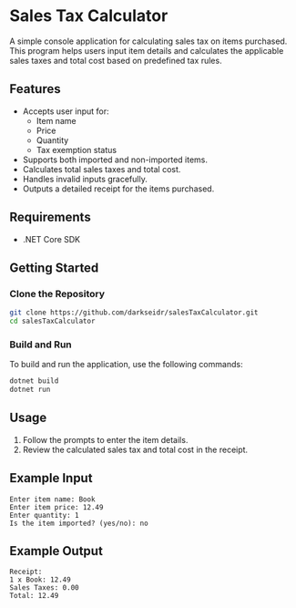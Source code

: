 # Sales Tax Calculator

A simple console application for calculating sales tax on items purchased. This program helps users input item details and calculates the applicable sales taxes and total cost based on predefined tax rules.

## Features

- Accepts user input for:
  - Item name
  - Price
  - Quantity
  - Tax exemption status
- Supports both imported and non-imported items.
- Calculates total sales taxes and total cost.
- Handles invalid inputs gracefully.
- Outputs a detailed receipt for the items purchased.

## Requirements

- .NET Core SDK

## Getting Started

### Clone the Repository

```bash
git clone https://github.com/darkseidr/salesTaxCalculator.git
cd salesTaxCalculator
```

### Build and Run

To build and run the application, use the following commands:

```bash
dotnet build
dotnet run
```

## Usage

1. Follow the prompts to enter the item details.
2. Review the calculated sales tax and total cost in the receipt.

## Example Input

```
Enter item name: Book
Enter item price: 12.49
Enter quantity: 1
Is the item imported? (yes/no): no
```

## Example Output

```
Receipt:
1 x Book: 12.49
Sales Taxes: 0.00
Total: 12.49
```
